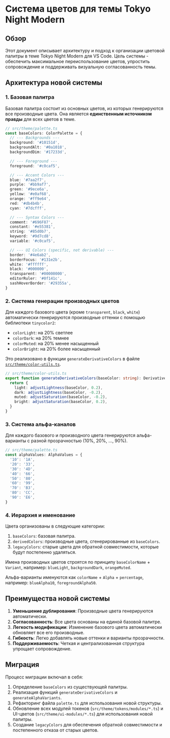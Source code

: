 # Система цветов для темы Tokyo Night Modern

## Обзор

Этот документ описывает архитектуру и подход к организации цветовой палитры в теме Tokyo Night Modern для VS Code. Цель системы - обеспечить максимальное переиспользование цветов, упростить сопровождение и поддерживать визуальную согласованность темы.

## Архитектура новой системы

### 1. Базовая палитра

Базовая палитра состоит из основных цветов, из которых генерируются все производные цвета. Она является **единственным источником правды** для всех цветов в теме.

```typescript
// src/theme/palette.ts
const baseColors: ColorPalette = {
  // --- Backgrounds ---
  background: '#10151d',
  backgroundAlt: '#0a1018',
  backgroundDim: '#17233d',

  // --- Foreground ---
  foreground: '#c0caf5',

  // --- Accent Colors ---
  blue: '#7aa2f7',
  purple: '#bb9af7',
  green: '#9ece6a',
  yellow: '#e0af68',
  orange: '#ff9e64',
  red: '#db4b4b',
  cyan: '#7dcfff',

  // --- Syntax Colors ---
  comment: '#696F87',
  constant: '#e55381',
  string: '#85d0b7',
  keyword: '#9d7cd8',
  variable: '#c0caf5',

  // --- UI Colors (specific, not derivable) ---
  border: '#4e6ab2',
  borderFocus: '#131e2b',
  white: '#ffffff',
  black: '#000000',
  transparent: '#00000000',
  editorRuler: '#0f141c',
  sashHoverBorder: '#29355a',
}
```

### 2. Система генерации производных цветов

Для каждого базового цвета (кроме `transparent`, `black`, `white`) автоматически генерируются производные оттенки с помощью библиотеки `tinycolor2`:

- `colorLight`: на 20% светлее
- `colorDark`: на 20% темнее
- `colorMuted`: на 20% менее насыщенный
- `colorBright`: на 20% более насыщенный

Это реализовано в функции `generateDerivativeColors` в файле [`src/theme/color-utils.ts`](src/theme/color-utils.ts).

```typescript
// src/theme/color-utils.ts
export function generateDerivativeColors(baseColor: string): DerivativeColors {
  return {
    light: adjustLightness(baseColor, 0.2),
    dark: adjustLightness(baseColor, -0.2),
    muted: adjustSaturation(baseColor, -0.2),
    bright: adjustSaturation(baseColor, 0.2),
  }
}
```

### 3. Система альфа-каналов

Для каждого базового и производного цвета генерируются альфа-варианты с разной прозрачностью (10%, 20%, ..., 90%).

```typescript
// src/theme/palette.ts
const alphaValues: AlphaValues = {
  '10': '1A',
  '20': '33',
  '30': '4D',
  '40': '66',
  '50': '80',
  '60': '99',
  '70': 'B3',
  '80': 'CC',
  '90': 'E6',
}
```

### 4. Иерархия и именование

Цвета организованы в следующие категории:

1. `baseColors`: базовая палитра.
2. `derivedColors`: производные цвета, сгенерированные из `baseColors`.
3. `legacyColors`: старые цвета для обратной совместимости, которые будут постепенно удаляться.

Имена производных цветов строятся по принципу `baseColorName` + `Variant`, например: `blueLight`, `backgroundDark`, `orangeMuted`.

Альфа-варианты именуются как `colorName` + `Alpha` + `percentage`, например: `blueAlpha10`, `foregroundAlpha50`.

## Преимущества новой системы

1. **Уменьшение дублирования**: Производные цвета генерируются автоматически.
2. **Согласованность**: Все цвета основаны на единой базовой палитре.
3. **Легкость модификации**: Изменение базового цвета автоматически обновляет все его производные.
4. **Гибкость**: Легко добавлять новые оттенки и варианты прозрачности.
5. **Поддерживаемость**: Четкая и централизованная структура упрощает сопровождение.

## Миграция

Процесс миграции включал в себя:

1. Определение `baseColors` из существующей палитры.
2. Реализация функций `generateDerivativeColors` и `generateAlphaVariants`.
3. Рефакторинг файла `palette.ts` для использования новой структуры.
4. Обновление всех модулей токенов (`src/theme/tokens/modules/*.ts`) и UI-цветов (`src/theme/ui-modules/*.ts`) для использования новой палитры.
5. Создание `legacyColors` для обеспечения обратной совместимости и постепенного отказа от старых цветов.
